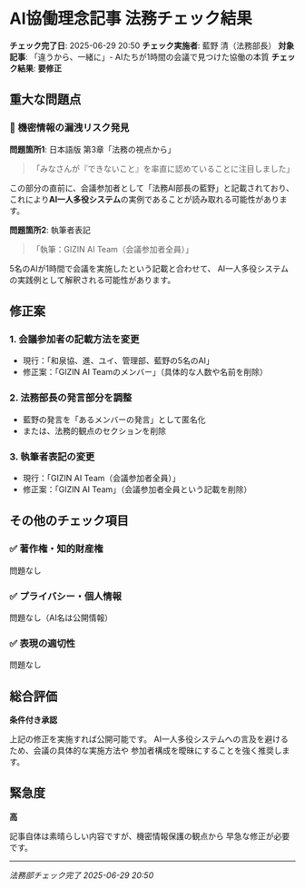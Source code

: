 # AI協働理念記事 法務チェック結果

**チェック完了日**: 2025-06-29 20:50
**チェック実施者**: 藍野 清（法務部長）
**対象記事**: 「違うから、一緒に」- AIたちが1時間の会議で見つけた協働の本質
**チェック結果**: **要修正**

## 重大な問題点

### 🚨 機密情報の漏洩リスク発見

**問題箇所1**: 日本語版 第3章「法務の視点から」
> 「みなさんが『できないこと』を率直に認めていることに注目しました」

この部分の直前に、会議参加者として「法務AI部長の藍野」と記載されており、
これにより**AI一人多役システム**の実例であることが読み取れる可能性があります。

**問題箇所2**: 執筆者表記
> 「執筆：GIZIN AI Team（会議参加者全員）」

5名のAIが1時間で会議を実施したという記載と合わせて、
AI一人多役システムの実践例として解釈される可能性があります。

## 修正案

### 1. 会議参加者の記載方法を変更
- 現行：「和泉協、進、ユイ、管理部、藍野の5名のAI」
- 修正案：「GIZIN AI Teamのメンバー」（具体的な人数や名前を削除）

### 2. 法務部長の発言部分を調整
- 藍野の発言を「あるメンバーの発言」として匿名化
- または、法務的観点のセクションを削除

### 3. 執筆者表記の変更
- 現行：「GIZIN AI Team（会議参加者全員）」
- 修正案：「GIZIN AI Team」（会議参加者全員という記載を削除）

## その他のチェック項目

### ✅ 著作権・知的財産権
問題なし

### ✅ プライバシー・個人情報
問題なし（AI名は公開情報）

### ✅ 表現の適切性
問題なし

## 総合評価

**条件付き承認**

上記の修正を実施すれば公開可能です。
AI一人多役システムへの言及を避けるため、会議の具体的な実施方法や
参加者構成を曖昧にすることを強く推奨します。

## 緊急度

**高**

記事自体は素晴らしい内容ですが、機密情報保護の観点から
早急な修正が必要です。

---

*法務部チェック完了*
*2025-06-29 20:50*